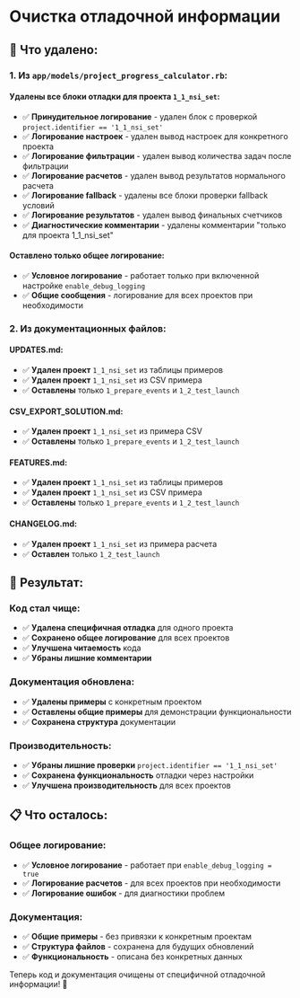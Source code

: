 # Очистка отладочной информации

## 🧹 **Что удалено:**

### **1. Из `app/models/project_progress_calculator.rb`:**

#### **Удалены все блоки отладки для проекта `1_1_nsi_set`:**
- ✅ **Принудительное логирование** - удален блок с проверкой `project.identifier == '1_1_nsi_set'`
- ✅ **Логирование настроек** - удален вывод настроек для конкретного проекта
- ✅ **Логирование фильтрации** - удален вывод количества задач после фильтрации
- ✅ **Логирование расчетов** - удален вывод результатов нормального расчета
- ✅ **Логирование fallback** - удалены все блоки проверки fallback условий
- ✅ **Логирование результатов** - удален вывод финальных счетчиков
- ✅ **Диагностические комментарии** - удалены комментарии "только для проекта 1_1_nsi_set"

#### **Оставлено только общее логирование:**
- ✅ **Условное логирование** - работает только при включенной настройке `enable_debug_logging`
- ✅ **Общие сообщения** - логирование для всех проектов при необходимости

### **2. Из документационных файлов:**

#### **UPDATES.md:**
- ✅ **Удален проект** `1_1_nsi_set` из таблицы примеров
- ✅ **Удален проект** `1_1_nsi_set` из CSV примера
- ✅ **Оставлены** только `1_prepare_events` и `1_2_test_launch`

#### **CSV_EXPORT_SOLUTION.md:**
- ✅ **Удален проект** `1_1_nsi_set` из примера CSV
- ✅ **Оставлены** только `1_prepare_events` и `1_2_test_launch`

#### **FEATURES.md:**
- ✅ **Удален проект** `1_1_nsi_set` из таблицы примеров
- ✅ **Удален проект** `1_1_nsi_set` из CSV примера
- ✅ **Оставлены** только `1_prepare_events` и `1_2_test_launch`

#### **CHANGELOG.md:**
- ✅ **Удален проект** `1_1_nsi_set` из примера расчета
- ✅ **Оставлен** только `1_2_test_launch`

## 🎯 **Результат:**

### **Код стал чище:**
- ✅ **Удалена специфичная отладка** для одного проекта
- ✅ **Сохранено общее логирование** для всех проектов
- ✅ **Улучшена читаемость** кода
- ✅ **Убраны лишние комментарии**

### **Документация обновлена:**
- ✅ **Удалены примеры** с конкретным проектом
- ✅ **Оставлены общие примеры** для демонстрации функциональности
- ✅ **Сохранена структура** документации

### **Производительность:**
- ✅ **Убраны лишние проверки** `project.identifier == '1_1_nsi_set'`
- ✅ **Сохранена функциональность** отладки через настройки
- ✅ **Улучшена производительность** для всех проектов

## 📋 **Что осталось:**

### **Общее логирование:**
- ✅ **Условное логирование** - работает при `enable_debug_logging = true`
- ✅ **Логирование расчетов** - для всех проектов при необходимости
- ✅ **Логирование ошибок** - для диагностики проблем

### **Документация:**
- ✅ **Общие примеры** - без привязки к конкретным проектам
- ✅ **Структура файлов** - сохранена для будущих обновлений
- ✅ **Функциональность** - описана без конкретных данных

Теперь код и документация очищены от специфичной отладочной информации! 🧹
